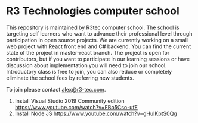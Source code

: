# R3 Technologies computer school
This repository is maintained by R3tec computer school. The school is targeting self learners who want to advance their professional level through participation in open source projects.
We are currently working on a small web project with React front end and C# backend. You can find the current state of the project in master-react branch. The project is open for contributors, but if you want to participate in our learning sessions or have discussion about implementation you will need to join our school. Introductory class is free to join, you can also reduce or completely eliminate the school fees by referring new students.

To join please contact alex@r3-tec.com. 

1. Install Visual Studio 2019 Community edition https://www.youtube.com/watch?v=FBo5Cso-ufE
2. Install Node JS https://www.youtube.com/watch?v=gHuIKptS0Qg
